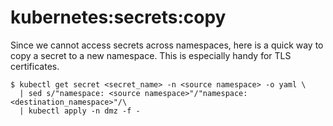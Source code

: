 # kubernetes:secrets:copy

Since we cannot access secrets across namespaces, here is a quick way to copy a secret to a new namespace. This is especially handy for TLS certificates.

``` shell title="copy k8s secrets from one namespace to another"
$ kubectl get secret <secret_name> -n <source namespace> -o yaml \
  | sed s/"namespace: <source namespace>"/"namespace: <destination_namespace>"/\
  | kubectl apply -n dmz -f -
```